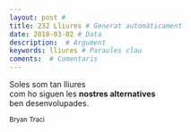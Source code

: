 ```yaml
---
layout: post #
title: 232 Lliures # Generat automàticament
date: 2018-03-02 # Data
description:  # Argument
keywords: lliures # Paraules clau
coments:  # Comentaris
---
```


Soles som tan lliures <br />
com ho siguen les **nostres alternatives** <br />
ben desenvolupades. <br />

<small>Bryan Traci</small>
